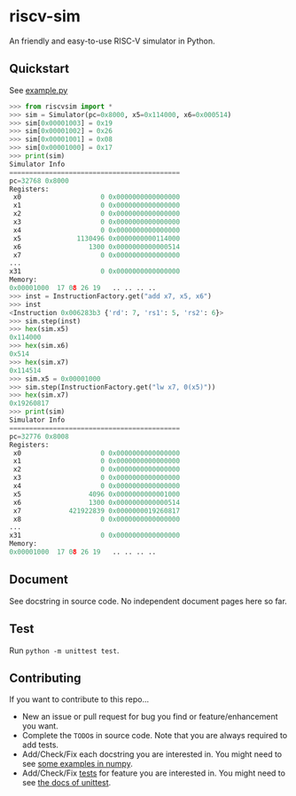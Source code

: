 # riscv-sim
An friendly and easy-to-use RISC-V simulator in Python.

## Quickstart

See [example.py](./example.py)

```python
>>> from riscvsim import *
>>> sim = Simulator(pc=0x8000, x5=0x114000, x6=0x000514)
>>> sim[0x00001003] = 0x19
>>> sim[0x00001002] = 0x26
>>> sim[0x00001001] = 0x08
>>> sim[0x00001000] = 0x17
>>> print(sim)
Simulator Info
===========================================
pc=32768 0x8000
Registers:
 x0                    0 0x0000000000000000
 x1                    0 0x0000000000000000
 x2                    0 0x0000000000000000
 x3                    0 0x0000000000000000
 x4                    0 0x0000000000000000
 x5              1130496 0x0000000000114000
 x6                 1300 0x0000000000000514
 x7                    0 0x0000000000000000
...
x31                    0 0x0000000000000000
Memory:
0x00001000  17 08 26 19   .. .. .. ..
>>> inst = InstructionFactory.get("add x7, x5, x6")
>>> inst
<Instruction 0x006283b3 {'rd': 7, 'rs1': 5, 'rs2': 6}>
>>> sim.step(inst)
>>> hex(sim.x5)
0x114000
>>> hex(sim.x6)
0x514
>>> hex(sim.x7)
0x114514
>>> sim.x5 = 0x00001000
>>> sim.step(InstructionFactory.get("lw x7, 0(x5)"))
>>> hex(sim.x7)
0x19260817
>>> print(sim)
Simulator Info
===========================================
pc=32776 0x8008
Registers:
 x0                    0 0x0000000000000000
 x1                    0 0x0000000000000000
 x2                    0 0x0000000000000000
 x3                    0 0x0000000000000000
 x4                    0 0x0000000000000000
 x5                 4096 0x0000000000001000
 x6                 1300 0x0000000000000514
 x7            421922839 0x0000000019260817
 x8                    0 0x0000000000000000
...
x31                    0 0x0000000000000000
Memory:
0x00001000  17 08 26 19   .. .. .. ..
```

## Document

See docstring in source code. No independent document pages here so far.

## Test

Run `python -m unittest test`.

## Contributing

If you want to contribute to this repo...
- New an issue or pull request for bug you find or feature/enhancement you want.
- Complete the `TODO`s in source code. Note that you are always required to add tests.
- Add/Check/Fix each docstring you are interested in. You might need to see [some examples in numpy](https://sphinxcontrib-napoleon.readthedocs.io/en/latest/example_numpy.html).
- Add/Check/Fix [tests](./test.py) for feature you are interested in. You might need to see [the docs of unittest](https://docs.python.org/zh-cn/3/library/unittest.html).

